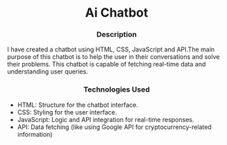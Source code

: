 
<h1 align="center">Ai Chatbot</h1>
    <h3 align="center">Description
</h3>
 <p>
I have created a chatbot using HTML, CSS, JavaScript and API.The main purpose of this chatbot is to help the user in their conversations and solve their problems. This chatbot is capable of fetching real-time data and understanding user queries.

</p>
<h3 align="center" >Technologies Used</h3>
<ul>
    <li>HTML: Structure for the chatbot interface.</li>
      <li>CSS: Styling for the user interface.</li>
      <li>JavaScript: Logic and API integration for real-time responses.
</li>
    <li>API: Data fetching (like using Google API for cryptocurrency-related information)</li>
</ul>


 

